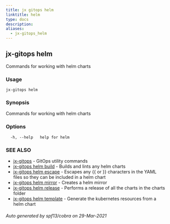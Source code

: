 ```yaml
---
title: jx gitops helm
linktitle: helm
type: docs
description: 
aliases:
  - jx-gitops_helm
---
```


## jx-gitops helm

Commands for working with helm charts

### Usage

```
jx-gitops helm
```

### Synopsis

Commands for working with helm charts

### Options

```
  -h, --help   help for helm
```

### SEE ALSO

* [jx-gitops](jx-gitops)	 - GitOps utility commands
* [jx-gitops helm build](jx-gitops_helm_build)	 - Builds and lints any helm charts
* [jx-gitops helm escape](jx-gitops_helm_escape)	 - Escapes any {{ or }} characters in the YAML files so they can be included in a helm chart
* [jx-gitops helm mirror](jx-gitops_helm_mirror)	 - Creates a helm mirror 
* [jx-gitops helm release](jx-gitops_helm_release)	 - Performs a release of all the charts in the charts folder
* [jx-gitops helm template](jx-gitops_helm_template)	 - Generate the kubernetes resources from a helm chart

###### Auto generated by spf13/cobra on 29-Mar-2021
